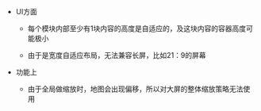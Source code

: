 
-   UI方面
    
    -   每个模块内部至少有1块内容的高度是自适应的，及这块内容的容器高度可能极小
        
    -   由于是宽度自适应布局，无法兼容长屏，比如21：9的屏幕
        
    
-   功能上
    
    -   由于全局做缩放时，地图会出现偏移，所以对大屏的整体缩放策略无法使用